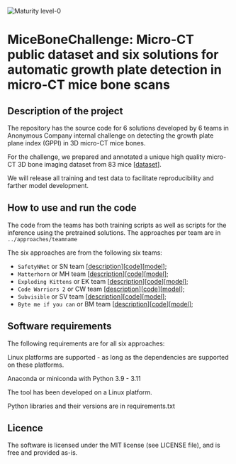 ![Maturity level-0](https://img.shields.io/badge/Maturity%20Level-ML--0-red)

# MiceBoneChallenge: Micro-CT public dataset and six solutions for automatic growth plate detection in micro-CT mice bone scans

## Description of the project 

The repository has the source code for 6 solutions developed by 6 teams in Anonymous Company internal challenge on detecting the growth plate plane index (GPPI) in 3D micro-CT mice bones.

For the challenge, we prepared and annotated a unique high quality micro-CT 3D bone imaging dataset from 83 mice [[dataset](data/data.md)]. 

We will release all training and test data to facilitate reproducibility and farther model development.

## How to use and run the code

The code from the teams has both training scripts as well as scripts for the inference using the pretrained solutions. 
The approaches per team are in `../approaches/teamname`

The six approaches are from the following six teams:
  - `SafetyNNet` or SN team [[description](approaches/safetynnet/README.md)][[code](approaches/safetynnet/)][[model](models/models.md)];
  - `Matterhorn` or MH team [[description](approaches/matterhorn/README.md)][[code](approaches/matterhorn/)][[model](models/models.md)];
  - `Exploding Kittens` or EK team [[description](approaches/explodingkittens/README.md)][[code](approaches/explodingkittens/)][[model](models/models.md)];
  - `Code Warriors 2` or CW team [[description](approaches/code-warriors2/README.md)][[code](approaches/code-warriors2/)][[model](models/models.md)];
  - `Subvisible` or SV team [[description](approaches/subvisible/README.md)][[code](approaches/subvisible/)][[model](models/models.md)];
  - `Byte me if you can` or BM team [[description](approaches/bytemeifyoucan/README.md)][[code](approaches/bytemeifyoucan/)][[model](models/models.md)];

## Software requirements 

The following requirements are for all six approaches:

Linux platforms are supported - as long as the dependencies are supported on these platforms.


Anaconda or miniconda with Python 3.9 - 3.11

The tool has been developed on a Linux platform.

Python libraries and their versions are in requirements.txt

## Licence 


The software is licensed under the MIT license (see LICENSE file), and is free and provided as-is.


